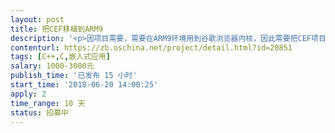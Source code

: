 ```yaml
---                
layout: post       
title: 把CEF移植到ARM9           
description: '<p>因项目需要，需要在ARM9环境用到谷歌浏览器内核，因此需要把CEF项目移植到ARM9环境。</p><p><br></p><p>CEF项目官网：https://bitbucket.org/chromiumembedded/cef</p><p><br></p><p>硬件：新唐NUC972</p><p>系统：Linux系统</p>'     
contenturl: https://zb.oschina.net/project/detail.html?id=20851      
tags: [C++,C,嵌入式应用]            
salary: 1000-3000元          
publish_time: '已发布 15 小时'         
start_time: '2018-06-20 14:00:25'           
apply: 2                   
time_range: 10 天              
status: 招募中                  
---                 
```

